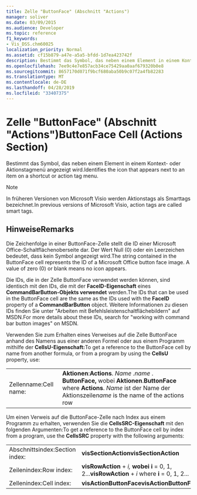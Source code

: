 ```yaml
---
title: Zelle "ButtonFace" (Abschnitt "Actions")
manager: soliver
ms.date: 03/09/2015
ms.audience: Developer
ms.topic: reference
f1_keywords:
- Vis_DSS.chm60025
localization_priority: Normal
ms.assetid: cf15b879-a47e-a5a5-bfdd-1d7ea423742f
description: Bestimmt das Symbol, das neben einem Element in einem Kontext- oder Aktionstagmenü angezeigt wird.
ms.openlocfilehash: 7ee9c4e7e857acb34ce75429aa0aaf679320b0e8
ms.sourcegitcommit: 8657170d071f9bcf680aba50b9c07f2a4fb82283
ms.translationtype: MT
ms.contentlocale: de-DE
ms.lasthandoff: 04/28/2019
ms.locfileid: "33407375"
---
```

# <a name="buttonface-cell-actions-section"></a><span data-ttu-id="cca31-103">Zelle "ButtonFace" (Abschnitt "Actions")</span><span class="sxs-lookup"><span data-stu-id="cca31-103">ButtonFace Cell (Actions Section)</span></span>

<span data-ttu-id="cca31-104">Bestimmt das Symbol, das neben einem Element in einem Kontext- oder Aktionstagmenü angezeigt wird.</span><span class="sxs-lookup"><span data-stu-id="cca31-104">Identifies the icon that appears next to an item on a shortcut or action tag menu.</span></span>
  
> [!NOTE]
> <span data-ttu-id="cca31-105">In früheren Versionen von Microsoft Visio werden Aktionstags als Smarttags bezeichnet.</span><span class="sxs-lookup"><span data-stu-id="cca31-105">In previous versions of Microsoft Visio, action tags are called smart tags.</span></span> 
  
## <a name="remarks"></a><span data-ttu-id="cca31-106">Hinweise</span><span class="sxs-lookup"><span data-stu-id="cca31-106">Remarks</span></span>

<span data-ttu-id="cca31-p101">Die Zeichenfolge in einer ButtonFace-Zelle stellt die ID einer Microsoft Office-Schaltflächenoberseite dar. Der Wert Null (0) oder ein Leerzeichen bedeutet, dass kein Symbol angezeigt wird.</span><span class="sxs-lookup"><span data-stu-id="cca31-p101">The string contained in the ButtonFace cell represents the ID of a Microsoft Office button face image. A value of zero (0) or blank means no icon appears.</span></span> 
  
<span data-ttu-id="cca31-109">Die IDs, die in der Zelle ButtonFace verwendet werden können, sind identisch mit den IDs, die mit der **FaceID-Eigenschaft** eines **CommandBarButton-Objekts verwendet** werden.</span><span class="sxs-lookup"><span data-stu-id="cca31-109">The IDs that can be used in the ButtonFace cell are the same as the IDs used with the **FaceID** property of a **CommandBarButton** object.</span></span> <span data-ttu-id="cca31-110">Weitere Informationen zu diesen IDs finden Sie unter "Arbeiten mit Befehlsleistenschaltflächebildern" auf MSDN.</span><span class="sxs-lookup"><span data-stu-id="cca31-110">For more details about these IDs, search for "working with command bar button images" on MSDN.</span></span> 
  
<span data-ttu-id="cca31-111">Verwenden Sie zum Erhalten eines Verweises auf die Zelle ButtonFace anhand des Namens aus einer anderen Formel oder aus einem Programm mithilfe der **CellsU-Eigenschaft:**</span><span class="sxs-lookup"><span data-stu-id="cca31-111">To get a reference to the ButtonFace cell by name from another formula, or from a program by using the **CellsU** property, use:</span></span> 
  
|||
|:-----|:-----|
|<span data-ttu-id="cca31-112">Zellenname:</span><span class="sxs-lookup"><span data-stu-id="cca31-112">Cell name:</span></span>  <br/> |<span data-ttu-id="cca31-113">**Aktionen**:</span><span class="sxs-lookup"><span data-stu-id="cca31-113">**Actions**.</span></span>  <span data-ttu-id="cca31-114">*Name*  .</span><span class="sxs-lookup"><span data-stu-id="cca31-114">*name*  .</span></span> <span data-ttu-id="cca31-115">**ButtonFace,**         wobei **Aktionen**.</span><span class="sxs-lookup"><span data-stu-id="cca31-115">**ButtonFace**         where **Actions**.</span></span>  <span data-ttu-id="cca31-116">*Name*  ist der Name der Aktionszeile</span><span class="sxs-lookup"><span data-stu-id="cca31-116">*name*  is the name of the actions row</span></span>  <br/> |
   
<span data-ttu-id="cca31-117">Um einen Verweis auf die ButtonFace-Zelle nach Index aus einem Programm zu erhalten, verwenden Sie die **CellsSRC-Eigenschaft** mit den folgenden Argumenten:</span><span class="sxs-lookup"><span data-stu-id="cca31-117">To get a reference to the ButtonFace cell by index from a program, use the **CellsSRC** property with the following arguments:</span></span> 
  
|||
|:-----|:-----|
|<span data-ttu-id="cca31-118">Abschnittsindex:</span><span class="sxs-lookup"><span data-stu-id="cca31-118">Section index:</span></span>  <br/> |<span data-ttu-id="cca31-119">**visSectionAction**</span><span class="sxs-lookup"><span data-stu-id="cca31-119">**visSectionAction**</span></span> <br/> |
|<span data-ttu-id="cca31-120">Zeilenindex:</span><span class="sxs-lookup"><span data-stu-id="cca31-120">Row index:</span></span>  <br/> |<span data-ttu-id="cca31-121">**visRowAction**  +   *i,* **wobei i** = 0, 1, 2...</span><span class="sxs-lookup"><span data-stu-id="cca31-121">**visRowAction** +  *i*           where **i** = 0, 1, 2...</span></span>  <br/> |
|<span data-ttu-id="cca31-122">Zellenindex:</span><span class="sxs-lookup"><span data-stu-id="cca31-122">Cell index:</span></span>  <br/> |<span data-ttu-id="cca31-123">**visActionButtonFace**</span><span class="sxs-lookup"><span data-stu-id="cca31-123">**visActionButtonFace**</span></span> <br/> |
   

